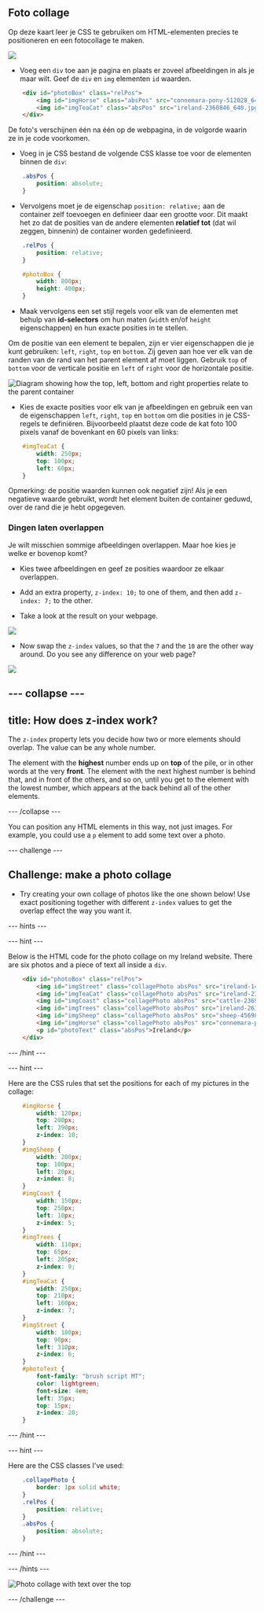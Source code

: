 ## Foto collage

Op deze kaart leer je CSS te gebruiken om HTML-elementen precies te positioneren en een fotocollage te maken.

![](images/photoCollageWithText_wide.png)

+ Voeg een `div` toe aan je pagina en plaats er zoveel afbeeldingen in als je maar wilt. Geef de `div` en `img` elementen `id` waarden.

```html
    <div id="photoBox" class="relPos">
        <img id="imgHorse" class="absPos" src="connemara-pony-512028_640.jpg" alt="Connemara pony" />
        <img id="imgTeaCat" class="absPos" src="ireland-2360846_640.jpg" alt="Even cats drink tea in Ireland!" />
    </div>
```

De foto's verschijnen één na één op de webpagina, in de volgorde waarin ze in je code voorkomen.

+ Voeg in je CSS bestand de volgende CSS klasse toe voor de elementen binnen de `div`: 

```css
    .absPos {
        position: absolute;
    }
```

+ Vervolgens moet je de eigenschap `position: relative;` aan de container zelf toevoegen en definieer daar een grootte voor. Dit maakt het zo dat de posities van de andere elementen **relatief tot** (dat wil zeggen, binnenin) de container worden gedefinieerd.

```css
    .relPos {
        position: relative;
    }

    #photoBox {
        width: 800px;
        height: 400px;
    }
```

+ Maak vervolgens een set stijl regels voor elk van de elementen met behulp van **id-selectors** om hun maten (`width` en/of `height` eigenschappen) en hun exacte posities in te stellen.

Om de positie van een element te bepalen, zijn er vier eigenschappen die je kunt gebruiken: `left`, `right`, `top` en `bottom`. Zij geven aan hoe ver elk van de randen van de rand van het parent element af moet liggen. Gebruik `top` of `bottom` voor de verticale positie en `left` of `right` voor de horizontale positie.

![Diagram showing how the top, left, bottom and right properties relate to the parent container](images/cssPositionProperties.png)

+ Kies de exacte posities voor elk van je afbeeldingen en gebruik een van de eigenschappen `left`, `right`, `top` en `bottom` om die posities in je CSS-regels te definiëren. Bijvoorbeeld plaatst deze code de kat foto 100 pixels vanaf de bovenkant en 60 pixels van links:

```css
    #imgTeaCat {
        width: 250px;
        top: 100px;
        left: 60px;
    }
```

Opmerking: de positie waarden kunnen ook negatief zijn! Als je een negatieve waarde gebruikt, wordt het element buiten de container geduwd, over de rand die je hebt opgegeven.

### Dingen laten overlappen

Je wilt misschien sommige afbeeldingen overlappen. Maar hoe kies je welke er bovenop komt?

+ Kies twee afbeeldingen en geef ze posities waardoor ze elkaar overlappen.

+ Add an extra property, `z-index: 10;` to one of them, and then add `z-index: 7;` to the other.

+ Take a look at the result on your webpage.

![](images/horse10Cat7.png)

+ Now swap the `z-index` values, so that the `7` and the `10` are the other way around. Do you see any difference on your web page?

![](images/horse7Cat10.png)

## \--- collapse \---

## title: How does z-index work?

The `z-index` property lets you decide how two or more elements should overlap. The value can be any whole number.

The element with the **highest** number ends up on **top** of the pile, or in other words at the very **front**. The element with the next highest number is behind that, and in front of the others, and so on, until you get to the element with the lowest number, which appears at the back behind all of the other elements.

\--- /collapse \---

You can position any HTML elements in this way, not just images. For example, you could use a `p` element to add some text over a photo.

\--- challenge \---

## Challenge: make a photo collage

+ Try creating your own collage of photos like the one shown below! Use exact positioning together with different `z-index` values to get the overlap effect the way you want it.

\--- hints \---

\--- hint \---

Below is the HTML code for the photo collage on my Ireland website. There are six photos and a piece of text all inside a `div`.

```html
    <div id="photoBox" class="relPos">
        <img id="imgStreet" class="collagePhoto absPos" src="ireland-1474045_640.jpg" alt="Irish town" />
        <img id="imgTeaCat" class="collagePhoto absPos" src="ireland-2360846_640.jpg" alt="Even cats drink tea in Ireland!" />
        <img id="imgCoast" class="collagePhoto absPos" src="cattle-2369463_640.jpg" alt="Cows at the coast" />
        <img id="imgTrees" class="collagePhoto absPos" src="ireland-2614852_640.jpg" alt="Tree tunnel" />
        <img id="imgSheep" class="collagePhoto absPos" src="sheep-456989_640.jpg" alt="Sheep on the road" />
        <img id="imgHorse" class="collagePhoto absPos" src="connemara-pony-512028_640.jpg" alt="Connemara pony" />
        <p id="photoText" class="absPos">Ireland</p>
    </div>
```

\--- /hint \---

\--- hint \---

Here are the CSS rules that set the positions for each of my pictures in the collage:

```css
    #imgHorse {
        width: 120px;
        top: 200px;
        left: 390px;
        z-index: 10;
    }
    #imgSheep {
        width: 200px;
        top: 100px;
        left: 20px;
        z-index: 8;
    }
    #imgCoast {
        width: 150px;
        top: 250px;
        left: 10px;
        z-index: 5;
    }
    #imgTrees {
        width: 110px;
        top: 65px;
        left: 205px;
        z-index: 9;
    }
    #imgTeaCat {
        width: 250px;
        top: 210px;
        left: 160px;
        z-index: 7;
    }
    #imgStreet {
        width: 180px;
        top: 90px;
        left: 310px;
        z-index: 6;
    }
    #photoText {
        font-family: "brush script MT";
        color: lightgreen;
        font-size: 4em;
        left: 35px;
        top: 15px;
        z-index: 20;
    }
```

\--- /hint \---

\--- hint \---

Here are the CSS classes I've used:

```css
    .collagePhoto {
        border: 1px solid white;
    }
    .relPos {
        position: relative;
    }
    .absPos {
        position: absolute;
    }
```

\--- /hint \---

\--- /hints \---

![Photo collage with text over the top](images/photoCollageExample.png)

\--- /challenge \---